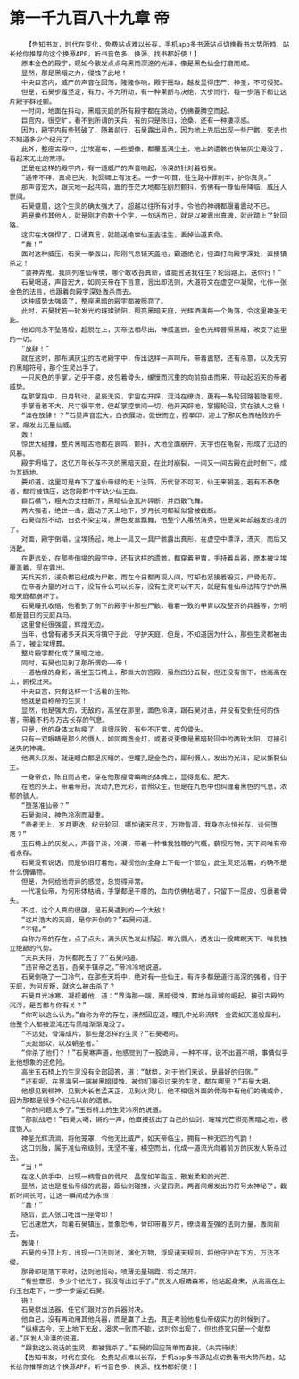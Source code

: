 # 第一千九百八十九章 帝
        【告知书友，时代在变化，免费站点难以长存，手机app多书源站点切换看书大势所趋，站长给你推荐的这个换源APP，听书音色多、换源、找书都好使！】
       原本金色的殿宇，现如今散发点点乌黑而深邃的光泽，像是黑色仙金打磨而成。
       显然，那是黑暗之力，侵蚀了此地！
       中央巨宫内，威严的声音在回荡，隆隆作响，殿宇摇动，越发显得庄严、神圣，不可侵犯。
       但是，石昊步履坚定，有力，不为所动，有一种果断与决绝，大步而行，每一步落下都让这片殿宇群轻颤。
       一时间，地面在抖动，黑暗天庭的所有殿宇都在跳动，仿佛要腾空而起。
       巨宫内，很空旷，看不到所谓的天兵，有的只是陈旧，沧桑，还有一种凄凉感。
       因为，殿宇内有些残破了，随着前行，石昊露出异色，因为地上先后出现一些尸骸，死去也不知道多少个纪元了。
       此外，整座古殿中，尘埃遍布，一些塑像，都覆盖满尘土，地上的遗骸也快被灰尘淹没了，看起来无比的荒凉。
       正是在这样的殿宇内，有一道威严的声音响起，冷漠的针对着石昊。
       “遇帝不拜，真命已失，轮回碑上有汝名。一步一叩首，往生路中罪削半，护你真灵。”
       那声音宏大，跟天地一起共鸣，震的苍茫大地都在剧烈颤抖，仿佛有一尊仙帝降临，威压人世间。
       石昊蹙眉，这个生灵的确太强大了，超越以往所有对手，令他的神魂都跟着震动不已。
       若是换作其他人，就是刚才的数十个字，一句话而已，就足以被震出真魂，就此踏上了轮回路。
       这实在太强悍了，口诵真言，就能送绝世仙王去往生，丢掉仙道真命。
       “轰！”
       面对这种威压，石昊一拳轰出，阳刚气息铺天盖地，霸道绝伦，径直打向殿宇深处，直接镇杀之！
       “装神弄鬼，我同列准仙帝境，哪个敢收吾真命，谁能言送我往生？轮回路上，送你行！”
       石昊喝道，声音宏大，如同天帝在下旨意，言出即法则，大道符文在虚空中凝聚，化作一张金色的法旨，也跟着向殿宇深处轰杀而去。
       这种威势太强盛了，整座黑暗的殿宇都被照亮了。
       此时，石昊犹若一轮发光的璀璨骄阳，照亮黑暗天庭，光辉洒满每一个角落，令这里神圣无比。
       他如同永不坠落般，超脱在上，天帝法相尽出，神威盖世，金色光辉普照黑暗，改变了这里的一切。
       “放肆！”
       就在这时，那布满灰尘的古老殿宇中，传出这样一声呵斥，带着震怒，还有杀意，以及无穷的黑暗符号，那个生灵出手了。
       一只灰色的手掌，近乎干瘪，皮包着骨头，缓慢而沉重的向前拍击而来，带动起滔天的帝者威势。
       在那掌指中，日月转动，星辰无穷，宇宙在开辟，混沌在缭绕，更有一条轮回路若隐若现。
       手掌看着不大，尺寸很平常，但却掌控世间一切，他开天辟地，掌握轮回，实在骇人之极！
       “谁在放肆！？”石昊声音宏大，白衣展动，傲世而立，捏拳印，迎上了那灰色而枯败的手掌，爆发出无量仙威。
       轰！
       惊世大碰撞，整片黑暗古地都在哀鸣，颤抖，大地全面崩开，天宇也在龟裂，形成了无边的风暴。
       殿宇坍塌了，这亿万年长存不灭的黑暗天庭，在此时崩裂，一间又一间古殿在此时倒下，成为瓦砾地。
       要知道，这里可是布下了准仙帝级的无上法阵，历代皆不可灭，仙王来朝圣，若有不恭敬者，都将被镇压，这宫殿群中不缺少仙王血。
       巨石横飞，粗大的支柱断开，黑暗仙金瓦片碎断，并四散飞舞。
       两大强者，绝世一击，震动了天上地下，岁月长河都疑似曾被截断。
       石昊岿然不动，白衣不染尘埃，黑色发丝飘舞，他整个人虽然清秀，但是双眸却越发的凌厉了。
       对面，殿宇倒塌，尘埃扬起，地上一具又一具尸骸露出真形，在虚空中漂浮，溃灭，而后又消散。
       在更远处，在那些倒塌的殿宇中，还有这样的遗骸，都穿着甲胄，手持着兵器，原本被尘埃覆盖着，现在露出。
       天兵天将，浸染都已经成为尸骸，而在今日都再现人间，可却也紧接着毁灭，尸骨无存。
       在帝者力量的对击下，没有什么可以长存，没有生灵可以不灭，就是有准仙帝法阵守护的黑暗天庭都崩坏了。
       石昊瞳孔收缩，他看到了倒下的殿宇中那些尸骸，看着一致的甲胄以及整齐的兵器等，分明都是昔日的天庭兵马。
       这里曾经很强盛，辉煌无边。
       当年，也曾有诸多天兵天将镇守于此，守护天庭，但是，不知道因为什么，那些生灵都被击杀了，被尘埃埋葬。
       整片殿宇都化成了黑暗之地。
       同时，石昊也见到了那所谓的——帝！
       一道枯瘦的身影，高坐玉石椅上，那巨大的宫殿，虽然四分五裂，但还没有倒下，他高高在上，俯视过来。
       中央巨宫，只有这样一个活着的生物。
       他就是自称帝的生灵！
       显然，他是强大的，无敌的，高坐在那里，面色冷漠，跟石昊对击，并没有受到任何的伤害，带着不朽与万古长存的气息。
       只是，他的身体太枯瘦了，且很灰败，有些不正常，皮包骨头。
       只有一双眼睛是那么的慑人，如同两盏金灯，或者说更像是黑暗轮回中的两轮太阳，可接引迷失的神魂。
       他满头灰发，就连眼白都是灰暗的，但瞳孔是金色的，犀利慑人，发出的光泽，足以撕裂仙王。
       一身帝衣，陈旧而古老，穿在他那瘦骨嶙峋的体魄上，显得宽松、肥大。
       在他的头上，带着帝冠，流动九色光彩，普照众生，但是在九色中也纠缠着黑色的气息，浓郁的骇人。
       “堕落准仙帝？”
       石昊询问，神色冷冽而凝重。
       “帝者无上，岁月更迭，纪元轮回，哪怕诸天尽灭，万物皆凋，我身亦永恒长存，谈何堕落？”
       玉石椅上的灰发人，声音平淡，冷漠，带着一种惟我独尊的气概，藐视万物，天下间唯有帝者永存。
       石昊没有说话，而是依旧盯着他，凝视他的全身上下每一个部位，此生灵还活着，的确不是什么傀儡物。
       但是，为何给他奇异的感觉，总觉得异常。
       一代准仙帝，为何形体枯槁，手掌都是干瘪的，血肉仿佛枯竭了，只留下一层皮，包裹着骨头。
       不过，这个人真的很强，是石昊遇到的一个大敌！
       “这片浩大的天庭，是你开创的？”石昊问道。
       “不错。”
       自称为帝的存在，点了点头，满头灰色发丝扬起，眸光慑人，透发出一股睥睨天下、唯我独立绝巅的气势。
       “天兵天将，为何都死去了？”石昊问道。
       “违背帝之法旨，吾亲手镇杀之。”帝冷冷地说道。
       石昊倒吸了一口冷气，在那些天将中，绝对有一些仙王，有许多都是道行高深的强者，归于天庭，为何反叛，就这么被击杀了？
       石昊目光冰寒，凝视着他，道：“界海那一端，黑暗侵蚀，葬地与异域的崛起，接引古殿的沉浮，是否都与你有关？”
       “你可以这么认为。”自称为帝的存在，漠然回应道，瞳孔中光彩流转，金霞如天道般犀利，他整个人都被混沌还有黑暗渐渐淹没了。
       “不远处，骨海成片，那些是怎样的生灵？”石昊喝问。
       “天庭部众，以及朝圣者。”
       “你杀了他们？！”石昊寒声道，他感觉到了一股诡异，一种不祥，说不出道不明，事情似乎比他想象的还危险。
       高坐玉石椅上的生灵没有全部回答，道：“献祭，对于他们来说，是最好的归宿。”
       “还有呢，在界海另一端被黑暗侵蚀、被你们接引过来的生灵，都在哪里？”石昊大喝。
       他想见到柳神，见到大长老孟天正，见到火灵儿，他不相信外面的骨海中有他们的魂或骨，因为那都是很多个纪元以前的遗骸。
       “你的问题太多了。”玉石椅上的生灵冷冽的说道。
       “那就战吧！”石昊大喝，锵的一声，他直接拔出了自己的仙剑，璀璨光芒照亮黑暗之地，极度慑人。
       神圣光辉流淌，将他笼罩，令他无比威严，如天帝临尘，拥有一种无匹的气韵！
       这口剑胎，属于准仙帝级别，无坚不摧，横空而出，化成一道流光向着前方的灰发人斩杀过去。
       “当！”
       在这人的手中，出现一柄雪白的骨尺，晶莹如羊脂玉，散发柔和的光芒。
       显然，这也是准仙帝级的武器，跟仙剑碰撞，火星四溅，两者间爆发出的符号太神秘了，截断时间长河，让这一瞬间成为永恒！
       “轰！”
       随后，此人张口吐出一座骨印！
       它迅速放大，向着石昊镇压，景象恐怖，骨印带着岁月，缭绕着至强的法则力量，轰向前去。
       轰隆！
       石昊的头顶上方，出现一口法则池，演化万物，浮现诸天规则，将他守护在下方，万法不侵。
       那骨印砸落下来时，法则池摇动，喷薄无量瑞霞，将之荡开。
       “有些意思，多少个纪元了，我没有出过手了。”灰发人眼睛森寒，他站起身来，从高高在上的玉台走下，一步一步逼近石昊。
       锵！
       石昊祭出法器，任它们跟对方的兵器对决。
       他自己，没有再动用其他兵器，而是赢了上去，真正考验他准仙帝级实力的时候到了。
       “纵横古今，天上地下无敌，渴求一败而不能，这时你出现了，但也终究只是一个献祭者。”灰发人冷漠的说道。
       “跟我这么说话的生灵，都被我杀了。”石昊的回应简单而直接。（未完待续）
       【告知书友，时代在变化，免费站点难以长存，手机app多书源站点切换看书大势所趋，站长给你推荐的这个换源APP，听书音色多、换源、找书都好使！】